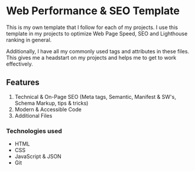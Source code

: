 # Web Performance & SEO Template
This is my own template that I follow for each of my projects. I use this template in my projects to optimize Web Page Speed, SEO and Lighthouse ranking in general.

Additionally, I have all my commonly used tags and attributes in these files. This gives me a headstart on my projects and helps me to get to work effectively.

## Features

1. Technical & On-Page SEO (Meta tags, Semantic, Manifest & SW's, Schema Markup, tips & tricks)
2. Modern & Accessible Code
3. Additional Files

### Technologies used

* HTML
* CSS
* JavaScript & JSON
* Git
